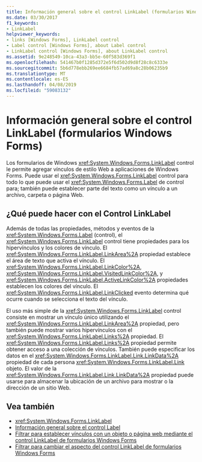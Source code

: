 ```yaml
---
title: Información general sobre el control LinkLabel (formularios Windows Forms)
ms.date: 03/30/2017
f1_keywords:
- LinkLabel
helpviewer_keywords:
- links [Windows Forms], LinkLabel control
- Label control [Windows Forms], about Label control
- LinkLabel control [Windows Forms], about LinkLabel control
ms.assetid: 9e248549-10ca-43a3-bb5e-60f583d369f1
ms.openlocfilehash: 541467b0f1285d372e5f6d502d9d8f28c8c6333e
ms.sourcegitcommit: 5b6d778ebb269ee6684fb57ad69a8c28b06235b9
ms.translationtype: MT
ms.contentlocale: es-ES
ms.lasthandoff: 04/08/2019
ms.locfileid: "59083132"
---
```

# <a name="linklabel-control-overview-windows-forms"></a>Información general sobre el control LinkLabel (formularios Windows Forms)
Los formularios de Windows <xref:System.Windows.Forms.LinkLabel> control le permite agregar vínculos de estilo Web a aplicaciones de Windows Forms. Puede usar el <xref:System.Windows.Forms.LinkLabel> control para todo lo que puede usar el <xref:System.Windows.Forms.Label> de control para; también puede establecer parte del texto como un vínculo a un archivo, carpeta o página Web.  
  
## <a name="what-you-can-do-with-the-linklabel-control"></a>¿Qué puede hacer con el Control LinkLabel  
 Además de todas las propiedades, métodos y eventos de la <xref:System.Windows.Forms.Label> (control), el <xref:System.Windows.Forms.LinkLabel> control tiene propiedades para los hipervínculos y los colores de vínculo. El <xref:System.Windows.Forms.LinkLabel.LinkArea%2A> propiedad establece el área de texto que activa el vínculo. El <xref:System.Windows.Forms.LinkLabel.LinkColor%2A>, <xref:System.Windows.Forms.LinkLabel.VisitedLinkColor%2A>, y <xref:System.Windows.Forms.LinkLabel.ActiveLinkColor%2A> propiedades establecen los colores del vínculo. El <xref:System.Windows.Forms.LinkLabel.LinkClicked> evento determina qué ocurre cuando se selecciona el texto del vínculo.  
  
 El uso más simple de la <xref:System.Windows.Forms.LinkLabel> control consiste en mostrar un vínculo único utilizando el <xref:System.Windows.Forms.LinkLabel.LinkArea%2A> propiedad, pero también puede mostrar varios hipervínculos con el <xref:System.Windows.Forms.LinkLabel.Links%2A> propiedad. El <xref:System.Windows.Forms.LinkLabel.Links%2A> propiedad permite obtener acceso a una colección de vínculos. También puede especificar los datos en el <xref:System.Windows.Forms.LinkLabel.Link.LinkData%2A> propiedad de cada persona <xref:System.Windows.Forms.LinkLabel.Link> objeto. El valor de la <xref:System.Windows.Forms.LinkLabel.Link.LinkData%2A> propiedad puede usarse para almacenar la ubicación de un archivo para mostrar o la dirección de un sitio Web.  
  
## <a name="see-also"></a>Vea también

- <xref:System.Windows.Forms.LinkLabel>
- [Información general sobre el control Label](label-control-overview-windows-forms.md)
- [Filtrar para establecer vínculos con un objeto o página web mediante el control LinkLabel de formularios Windows Forms](link-to-an-object-or-web-page-with-wf-linklabel-control.md)
- [Filtrar para cambiar el aspecto del control LinkLabel de formularios Windows Forms](how-to-change-the-appearance-of-the-windows-forms-linklabel-control.md)
